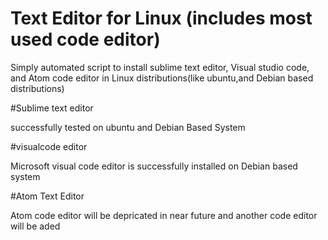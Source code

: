 # Text Editor for Linux (includes most used code editor)
Simply automated script to install sublime text editor, Visual studio code, and Atom code editor in Linux distributions(like ubuntu,and Debian based distributions) 

#Sublime text editor

successfully tested on ubuntu and Debian Based System

#visualcode editor

Microsoft visual code editor is successfully installed on Debian based system 

#Atom Text Editor 

Atom code editor will be depricated in near future and another code editor will be aded 


